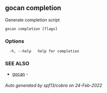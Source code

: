 ## gocan completion

Generate completion script

```
gocan completion [flags]
```

### Options

```
  -h, --help   help for completion
```

### SEE ALSO

* [gocan](gocan.md)	 - 

###### Auto generated by spf13/cobra on 24-Feb-2022
